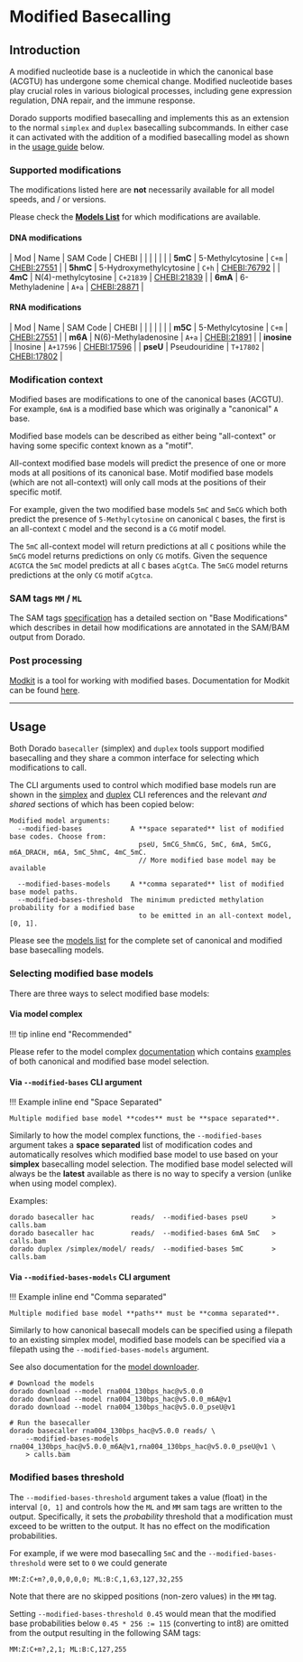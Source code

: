# Modified Basecalling

## Introduction

A modified nucleotide base is a nucleotide in which the canonical base (ACGTU)
has undergone some chemical change. Modified nucleotide bases play crucial roles
in various biological processes, including gene expression regulation, DNA repair,
and the immune response.

Dorado supports modified basecalling and implements this as an extension to the
normal `simplex` and `duplex` basecalling subcommands. In either case it can activated with
the addition of a modified basecalling model as shown in the [usage guide](#usage) below.

### Supported modifications

The modifications listed here are **not** necessarily available for all model speeds, and / or versions.

Please check the **[Models List]({{find("list")}})** for which modifications are available.

#### DNA modifications

| Mod | Name | SAM Code | CHEBI |
|     |      |          |       |
| **5mC**  | 5-Methylcytosine        | `C+m`     | [CHEBI:27551](https://www.ebi.ac.uk/chebi/searchId.do?chebiId=CHEBI:27551) |
| **5hmC** | 5-Hydroxymethylcytosine | `C+h`     | [CHEBI:76792](https://www.ebi.ac.uk/chebi/searchId.do?chebiId=CHEBI:76792) |
| **4mC**  | N(4)-methylcytosine     | `C+21839` | [CHEBI:21839](https://www.ebi.ac.uk/chebi/searchId.do?chebiId=CHEBI:21839) |
| **6mA**  | 6-Methyladenine         | `A+a`     | [CHEBI:28871](https://www.ebi.ac.uk/chebi/searchId.do?chebiId=CHEBI:28871) |

#### RNA modifications

| Mod | Name | SAM Code | CHEBI |
|     |      |          |       |
| **m5C**     | 5-Methylcytosine     | `C+m`     | [CHEBI:27551](https://www.ebi.ac.uk/chebi/searchId.do?chebiId=CHEBI:27551) |
| **m6A**     | N(6)-Methyladenosine | `A+a`     | [CHEBI:21891](https://www.ebi.ac.uk/chebi/searchId.do?chebiId=CHEBI:21891) |
| **inosine** | Inosine              | `A+17596` | [CHEBI:17596](https://www.ebi.ac.uk/chebi/searchId.do?chebiId=CHEBI:17596) |
| **pseU**    | Pseudouridine        | `T+17802` | [CHEBI:17802](https://www.ebi.ac.uk/chebi/searchId.do?chebiId=CHEBI:17802) |

### Modification context

Modified bases are modifications to one of the canonical bases (ACGTU).
For example, `6mA` is a modified base which was originally a "canonical" `A` base.

Modified base models can be described as either being "all-context" or having some specific
context known as a "motif".

All-context modified base models will predict the presence of one or more mods at all
positions of its canonical base. Motif modified base models (which are not all-context)
will only call mods at the positions of their specific motif.

For example, given the two modified base models `5mC` and `5mCG` which both predict
the presence of `5-Methylcytosine` on canonical `C` bases, the first is an all-context
`C` model and the second is a `CG` motif model.

The `5mC` all-context model will return predictions at all `C` positions while the `5mCG` model
returns predictions on only `CG` motifs. Given the sequence `ACGTCA` the `5mC` model
predicts at all `C` bases `aCgtCa`. The `5mCG` model returns predictions at the only `CG`
motif `aCgtca`.

### SAM tags `MM` / `ML`

The SAM tags [specification](https://samtools.github.io/hts-specs/SAMtags.pdf) has a detailed
section on "Base Modifications" which describes in detail how modifications are annotated in
the SAM/BAM output from Dorado.

### Post processing

[Modkit](https://github.com/nanoporetech/modkit) is a tool for working with modified bases.
Documentation for Modkit can be found [here](https://nanoporetech.github.io/modkit/).

---

## Usage

Both Dorado `basecaller` (simplex) and `duplex` tools support modified basecalling
and they share a common interface for selecting which modifications to call.

The CLI arguments used to control which modified base models run are shown in the [simplex]({{find("simplex")}}#cli-reference)
and [duplex]({{find("duplex")}}#cli-reference) CLI references and the relevant *and shared* sections of which has been copied below:

```text
Modified model arguments:
  --modified-bases            A **space separated** list of modified base codes. Choose from:
                                pseU, 5mCG_5hmCG, 5mC, 6mA, 5mCG, m6A_DRACH, m6A, 5mC_5hmC, 4mC_5mC.
                                // More modified base model may be available

  --modified-bases-models     A **comma separated** list of modified base model paths.
  --modified-bases-threshold  The minimum predicted methylation probability for a modified base
                                to be emitted in an all-context model, [0, 1].
```

Please see the [models list]({{find("list")}}) for the complete set of canonical and modified base
basecalling models.

### Selecting modified base models

There are three ways to select modified base models:

#### Via model complex

!!! tip inline end  "Recommended"

Please refer to the model complex [documentation]({{find("complex")}})
which contains [examples]({{find("complex")}}#examples-of-model-complexes) of both canonical
and modified base model selection.

#### Via `--modified-bases` CLI argument

!!! Example inline end "Space Separated"

    Multiple modified base model **codes** must be **space separated**.

Similarly to how the model complex functions, the `--modified-bases` argument takes a **space separated**
list of modification codes and automatically resolves which modified base model to use based on your **simplex**
basecalling model selection. The modified base model selected will always be the **latest** available
as there is no way to specify a version (unlike when using model complex).

Examples:

```dorado
dorado basecaller hac         reads/  --modified-bases pseU      > calls.bam
dorado basecaller hac         reads/  --modified-bases 6mA 5mC   > calls.bam
dorado duplex /simplex/model/ reads/  --modified-bases 5mC       > calls.bam
```

#### Via `--modified-bases-models` CLI argument

!!! Example inline end "Comma separated"

    Multiple modified base model **paths** must be **comma separated**.

Similarly to how canonical basecall models can be specified using a filepath to an
existing simplex model, modified base models can be specified via a filepath using the
`--modified-bases-models` argument.

See also documentation for the [model downloader]({{find("downloader")}}).

```dorado
# Download the models
dorado download --model rna004_130bps_hac@v5.0.0
dorado download --model rna004_130bps_hac@v5.0.0_m6A@v1
dorado download --model rna004_130bps_hac@v5.0.0_pseU@v1

# Run the basecaller
dorado basecaller rna004_130bps_hac@v5.0.0 reads/ \
    --modified-bases-models rna004_130bps_hac@v5.0.0_m6A@v1,rna004_130bps_hac@v5.0.0_pseU@v1 \
    > calls.bam
```

### Modified bases threshold

The `--modified-bases-threshold` argument takes a value (float) in the interval `[0, 1]`
and controls how the `ML` and `MM` sam tags are written to the output.
Specifically, it sets the *probability* threshold that a modification must exceed
to be written to the output. It has no effect on the modification probabilities.

For example, if we were mod basecalling `5mC` and the `--modified-bases-threshold` were set to `0`
we could generate

```text
MM:Z:C+m?,0,0,0,0,0; ML:B:C,1,63,127,32,255
```

Note that there are no skipped positions (non-zero values) in the `MM` tag.

Setting `--modified-bases-threshold 0.45` would mean that the modified base probabilities below
`0.45 * 256 := 115` (converting to int8) are omitted from the output resulting in the
following SAM tags:

```text
MM:Z:C+m?,2,1; ML:B:C,127,255
```
